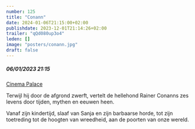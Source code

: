 ```yaml
---
number: 125
title: "Conann"
date: 2024-01-06T21:15:00+02:00
publishdate: 2023-12-01T21:14:26+02:00
trailer: "qQd080up3o4"
leden: []
image: "posters/conann.jpg"
draft: false
---
```


##### 06/01/2023 21:15

[Cinema Palace](https://cinema-palace.be/nl/film/conann)

Terwijl hij door de afgrond zwerft, vertelt de hellehond Rainer Conanns zes
levens door tijden, mythen en eeuwen heen.
<!--more-->
Vanaf zijn kindertijd, slaaf van Sanja en zijn barbaarse horde, tot zijn
toetreding tot de hoogten van wreedheid, aan de poorten van onze wereld.
